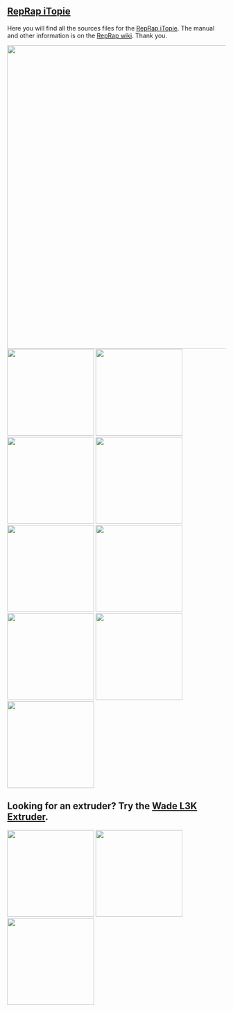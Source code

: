 ## [RepRap iTopie](http://reprap.org/wiki/ITopie)
Here you will find all the sources files for the [RepRap iTopie](http://reprap.org/wiki/ITopie). The manual and other information is on the [RepRap wiki](http://reprap.org). 
Thank you.

<img src="http://pix.slic.it/p/1jq" width="700px" />
<img src="http://reprap.org/mediawiki/images/7/71/ITopie_RepRap_14.jpg" width="200px"/>
<img src="http://reprap.org/mediawiki/images/7/76/ITopie_RepRap_15.jpg" width="200px"/>
<img src="http://reprap.org/mediawiki/images/2/27/ITopie_RepRap_16.jpg" width="200px"/>
<img src="http://reprap.org/mediawiki/images/c/c3/ITopie_RepRap_18.jpg" width="200px"/>
<img src="http://reprap.org/mediawiki/images/5/54/ITopie_RepRap_19.jpg" width="200px"/>
<img src="http://reprap.org/mediawiki/images/f/f5/ITopie_RepRap_20.jpg" width="200px"/>
<img src="http://reprap.org/mediawiki/images/3/35/ITopie_RepRap_21.jpg" width="200px"/>
<img src="http://reprap.org/mediawiki/images/7/76/ITopie_RepRap_22.jpg" width="200px"/>
<img src="http://reprap.org/mediawiki/images/d/d9/ITopie_RepRap_23.jpg" width="200px"/>

## Looking for an extruder? Try the [Wade L3K Extruder](https://github.com/lautr3k/Wade-L3K).
<img src="http://pix.slic.it/p/s1" width="200px"/>
<img src="http://pix.slic.it/p/s2" width="200px"/>
<img src="http://pix.slic.it/p/s3" width="200px"/>
